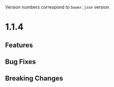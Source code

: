 Version numbers correspond to `bower.json` version

# 1.1.4

## Features

## Bug Fixes

## Breaking Changes